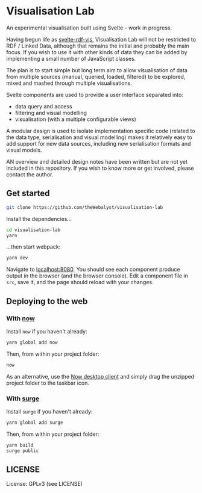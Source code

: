 # Visualisation Lab

An experimental visualisation built using Svelte - work in progress.

Having begun life as [svelte-rdf-vis](https://github.com/theWebalyst/svelte-rdf-vis), Visualisation Lab will not be
restricted to RDF / Linked Data, although that remains the initial 
and probably the main focus. If you wish to use it with other kinds of
data they can be added by implementing a small number of JavaScript classes.

The plan is to start simple but long term aim to allow visualisation
of data from multiple sources (manual, queried, loaded, filtered) to
be explored, mixed and mashed through multiple visualisations.

Svelte components are used to provide a user interface separated
into: 
- data query and access
- filtering and visual modelling
- visualisation (with a multiple configurable views)

A modular design is used to isolate implementation specific code (related to 
the data type, serialisation and visual modelling) makes it relatively easy
to add support for new data sources, including new serialisation formats and
visual models.

AN overview and detailed design notes have been written but are not yet included
in this repository. If you wish to know more or get involved, please contact
the author.

## Get started

```bash
git clone https://github.com/theWebalyst/visualisation-lab
```

Install the dependencies...

```bash
cd visualisation-lab
yarn
```

...then start webpack:

```bash
yarn dev
```

Navigate to [localhost:8080](http://localhost:8080). You should see each component produce output in the browser (and the browser console). Edit a component file in `src`, save it, and the page should reload with your changes.


## Deploying to the web

### With [now](https://zeit.co/now)

Install `now` if you haven't already:

```bash
yarn global add now
```

Then, from within your project folder:

```bash
now
```

As an alternative, use the [Now desktop client](https://zeit.co/download) and simply drag the unzipped project folder to the taskbar icon.

### With [surge](https://surge.sh/)

Install `surge` if you haven't already:

```bash
yarn global add surge
```

Then, from within your project folder:

```bash
yarn build
surge public
```

## LICENSE

License: GPLv3 (see LICENSE)
